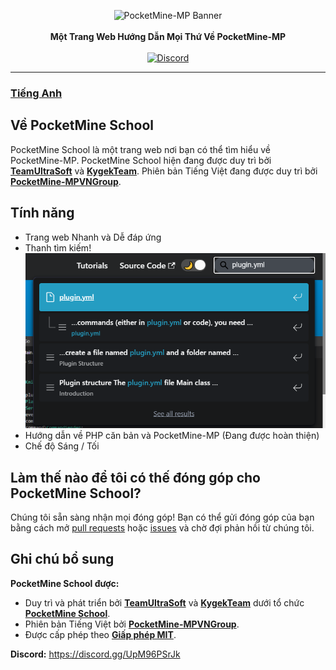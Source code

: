 <p align="center">
    <a><img src="https://camo.githubusercontent.com/7d23a5b0cef5c95e2102e4e482cbb24473e838d8a46279947e2cafb45586cdce/687474703a2f2f63646e2e706f636b65746d696e652e6e65742f696d672f506f636b65744d696e652d4d502d682e706e67" alt="PocketMine-MP Banner"></a><br><br>
    <b>Một Trang Web Hướng Dẫn Mọi Thứ Về PocketMine-MP</b><br><br>
    <a href="https://discord.gg/UpM96PSrJk"><img alt="Discord" src="https://img.shields.io/discord/869130615851745281?label=Discord"></a>
</p>

---

### [**Tiếng Anh**](https://github.com/PocketMine-MP-VN-Group/Pocketmine-School)

## Về PocketMine School

PocketMine School là một trang web nơi bạn có thể tìm hiểu về PocketMine-MP. PocketMine School hiện đang được duy trì bởi [**TeamUltraSoft**](https://github.com/TeamUltraSoft) và [**KygekTeam**](https://github.com/KygekTeam). Phiên bản Tiếng Việt đang được duy trì bởi [**PocketMine-MPVNGroup**](https://github.com/PocketMine-MP-VN-Group).

## Tính năng

- Trang web Nhanh và Dễ đáp ứng
- Thanh tìm kiếm!<br>
  ![Search Bar](../../static/img/searchbar.png)
- Hướng dẫn về PHP căn bản và PocketMine-MP (Đang được hoàn thiện)
- Chế độ Sáng / Tối

## Làm thế nào để tôi có thế đóng góp cho PocketMine School?

Chúng tôi sẵn sàng nhận mọi đóng góp! Bạn có thể gửi đóng góp của bạn bằng cách mở [pull requests](https://github.com/PocketMine-MP-VN-Group/Pocketmine-School/pulls) hoặc [issues](https://github.com/PocketMine-MP-VN-Group/Pocketmine-School/issues) và chờ đợi phản hồi từ chúng tôi.

<!-- TODO: Add tutorial for building and testing PocketMine School locally -->

## Ghi chú bổ sung

**PocketMine School được:**
- Duy trì và phát triển bởi [**TeamUltraSoft**](https://github.com/TeamUltraSoft) và [**KygekTeam**](https://github.com/KygekTeam) dưới tổ chức [**PocketMine School**](https://github.com/PocketMine-School).
- Phiên bản Tiếng Việt bởi [**PocketMine-MPVNGroup**](https://github.com/PocketMine-MP-VN-Group).
- Được cấp phép theo [**Giấp phép MIT**](/LICENSE).

**Discord:** https://discord.gg/UpM96PSrJk

